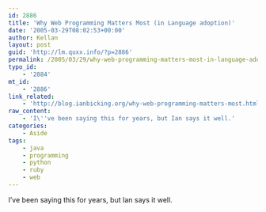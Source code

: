 ```yaml
---
id: 2886
title: 'Why Web Programming Matters Most (in Language adoption)'
date: '2005-03-29T08:02:53+00:00'
author: Kellan
layout: post
guid: 'http://lm.quxx.info/?p=2886'
permalink: /2005/03/29/why-web-programming-matters-most-in-language-adoption/
typo_id:
    - '2884'
mt_id:
    - '2886'
link_related:
    - 'http://blog.ianbicking.org/why-web-programming-matters-most.html'
raw_content:
    - 'I\''ve been saying this for years, but Ian says it well.'
categories:
    - Aside
tags:
    - java
    - programming
    - python
    - ruby
    - web
---
```


I’ve been saying this for years, but Ian says it well.